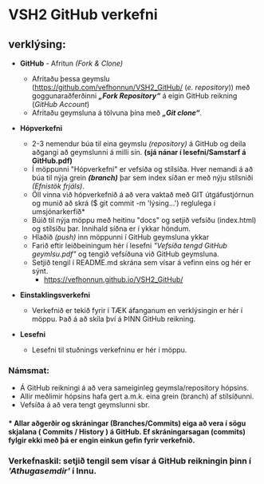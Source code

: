 
# VSH2 GitHub verkefni 

## verklýsing:

*	**GitHub** - Afritun _(Fork & Clone)_
	*	Afritaðu þessa geymslu (https://github.com/vefhonnun/VSH2_GitHub/ (_e. repository_)) með <br> goggunaraðferðinni _**„Fork Repository“**_  á eigin GitHub reikning (_GitHub Account_) 
	*	Afritaðu geymsluna á tölvuna þína með _**„Git clone“**_.

*	**Hópverkefni**
	*	2-3 nemendur búa til eina geymslu _(repository)_ á GitHub og deila aðgangi að geymslunni á milli sín. **(sjá nánar í lesefni/Samstarf á GitHub.pdf)**
	*	Í möppunni "Hópverkefni" er vefsíða og stílsíða. Hver nemandi á að búa til nýja grein **_(branch)_** þar sem index síðan er með nýju stílsniði _(Efnistök frjáls)_. 
	*	Öll vinna við hópverkefnið á að vera vaktað með GIT útgáfustjórnun og munið að skrá ($ git commit -m 'lýsing...') reglulega í umsjónarkerfið*
	*	Búið til nýja möppu með heitinu "docs" og setjið vefsíðu (index.html) og stílsíðu þar. Innihald síðna er í ykkar höndum.
	*	Hlaðið _(push)_ inn möppunni í GitHub geymsluna ykkar
	*	Farið eftir leiðbeiningum hér í lesefni _"Vefsíða tengd GitHub geymlsu.pdf"_ og tengið vefsíðuna við GitHub geymsluna.
	* 	Setjið tengil í README.md skrána sem vísar á vefinn eins og hér er sýnt.
		*	https://vefhonnun.github.io/VSH2_GitHub/

*	**Einstaklingsverkefni**
	*	Verkefnið er tekið fyrir í TÆK áfanganum en verklýsingin er hér í möppu. Það á að skila því á ÞINN GitHub reikning.

*	**Lesefni**
	*	Lesefni til stuðnings verkefninu er hér í möppu.

### Námsmat:
*	Á GitHub reikningi á að vera sameiginleg geymsla/repository hópsins. 
*   Allir meðlimir hópsins hafa gert a.m.k. eina grein (branch) af stílsíðunni.
*	Vefsíða á að vera tengt geymslunni sbr. 

#### * Allar aðgerðir og skráningar (Branches/Commits) eiga að vera í sögu skjalana ( Commits / History ) á GitHub. Ef skráningarsagan (commits) fylgir ekki með þá er engin einkun gefin fyrir verkefnið.  

### Verkefnaskil: setjið tengil sem vísar á GitHub reikningin þinn í _'Athugasemdir'_ í Innu. 
